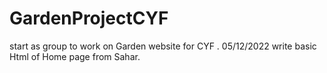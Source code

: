 # GardenProjectCYF
start as group to work on Garden website for CYF .
05/12/2022 write basic Html of Home page from Sahar.
